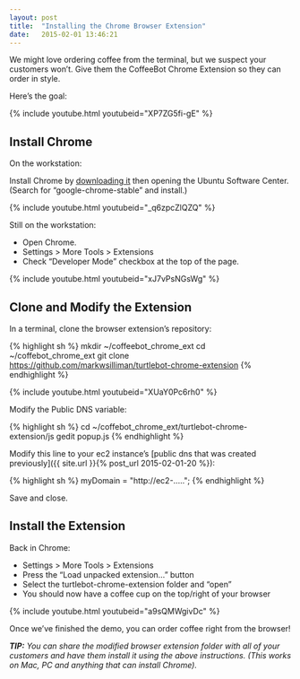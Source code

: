 ```yaml
---
layout: post
title:  "Installing the Chrome Browser Extension"
date:   2015-02-01 13:46:21
---
```


We might love ordering coffee from the terminal, but we suspect your customers won’t. Give them the CoffeeBot Chrome Extension so they can order in style.

Here’s the goal:

{% include youtube.html youtubeid="XP7ZG5fi-gE" %}

## Install Chrome

On the workstation:

Install Chrome by [downloading it](google.com/chrome/) then opening the Ubuntu Software Center. (Search for “google-chrome-stable” and install.)

{% include youtube.html youtubeid="_q6zpcZlQZQ" %}

Still on the workstation:

* Open Chrome.
* Settings > More Tools > Extensions
* Check “Developer Mode” checkbox at the top of the page.

{% include youtube.html youtubeid="xJ7vPsNGsWg" %}

## Clone and Modify the Extension

In a terminal, clone the browser extension’s repository:

{% highlight sh %}
mkdir ~/coffeebot_chrome_ext
cd ~/coffebot_chrome_ext
git clone https://github.com/markwsilliman/turtlebot-chrome-extension
{% endhighlight %}

{% include youtube.html youtubeid="XUaY0Pc6rh0" %}

Modify the Public DNS variable:

{% highlight sh %}
cd ~/coffebot_chrome_ext/turtlebot-chrome-extension/js
gedit popup.js
{% endhighlight %}

Modify this line to your ec2 instance’s [public dns that was created previously]({{ site.url }}{% post_url 2015-02-01-20 %}):

{% highlight sh %}
myDomain = "http://ec2-.....";
{% endhighlight %}

Save and close.

## Install the Extension

Back in Chrome:

* Settings > More Tools > Extensions
* Press the “Load unpacked extension…” button
* Select the turtlebot-chrome-extension folder and “open”
* You should now have a coffee cup on the top/right of your browser

{% include youtube.html youtubeid="a9sQMWgivDc" %}

Once we’ve finished the demo, you can order coffee right from the browser!

***TIP:** You can share the modified browser extension folder with all of your customers and have them install it using the above instructions. (This works on Mac, PC and anything that can install Chrome).*

